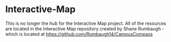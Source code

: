 # Interactive-Map
This is no longer the hub for the Interactive Map project. All of the resources are located in the Interactive Map repository created by Shane Rumbaugh - which is located at https://github.com/Rumbaugh14/CampusCompass 
